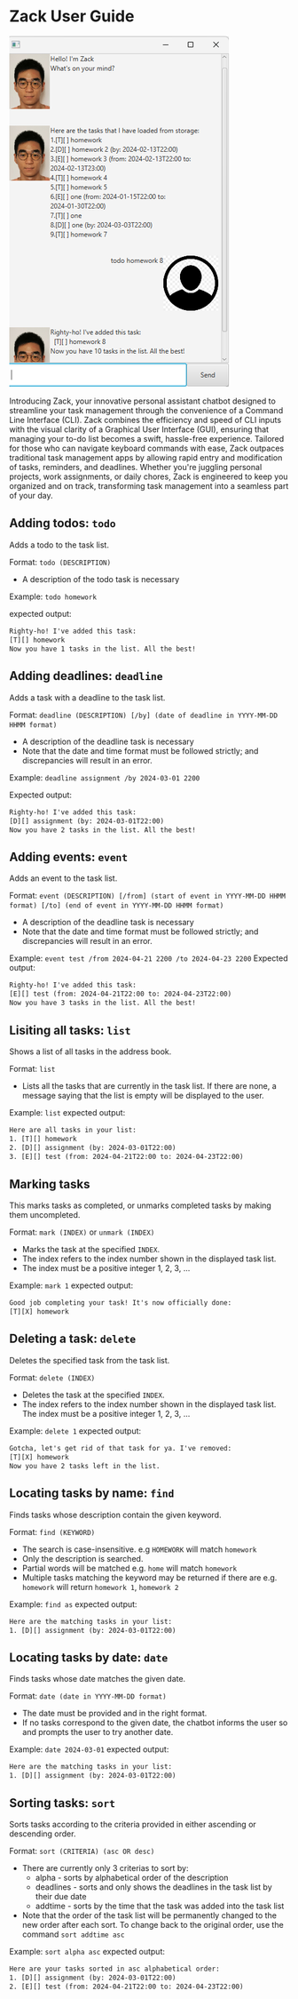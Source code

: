 # Zack User Guide

![Screenshot of a use case of the Zack chatbot showcasing its full GUI window](docs/Ui.png)

Introducing Zack, your innovative personal assistant chatbot designed 
to streamline your task management through the convenience of a Command 
Line Interface (CLI). Zack combines the efficiency and speed of CLI 
inputs with the visual clarity of a Graphical User Interface (GUI), 
ensuring that managing your to-do list becomes a swift, hassle-free 
experience. Tailored for those who can navigate keyboard commands 
with ease, Zack outpaces traditional task management apps by allowing 
rapid entry and modification of tasks, reminders, and deadlines. 
Whether you're juggling personal projects, work assignments, or daily 
chores, Zack is engineered to keep you organized and on track, 
transforming task management into a seamless part of your day.

## Adding todos: `todo`
Adds a todo to the task list. 

Format: `todo (DESCRIPTION)`
-  A description of the todo task is necessary

Example: `todo homework`

expected output:

```
Righty-ho! I've added this task:
[T][] homework
Now you have 1 tasks in the list. All the best!
```


## Adding deadlines: `deadline`

Adds a task with a deadline to the task list.

Format: `deadline (DESCRIPTION) [/by] (date of deadline in YYYY-MM-DD HHMM format)`
-  A description of the deadline task is necessary
- Note that the date and time format must be followed strictly; and discrepancies 
will result in an error.


Example: `deadline assignment /by 2024-03-01 2200`

Expected output:
```
Righty-ho! I've added this task:
[D][] assignment (by: 2024-03-01T22:00)
Now you have 2 tasks in the list. All the best!
```


## Adding events: `event`
Adds an event to the task list.

Format: `event (DESCRIPTION) [/from] (start of event in YYYY-MM-DD HHMM format) [/to] (end of event in YYYY-MM-DD HHMM format)`
-  A description of the deadline task is necessary
- Note that the date and time format must be followed strictly; and discrepancies
  will result in an error.

Example: `event test /from 2024-04-21 2200 /to 2024-04-23 2200`
Expected output:
```
Righty-ho! I've added this task:
[E][] test (from: 2024-04-21T22:00 to: 2024-04-23T22:00)
Now you have 3 tasks in the list. All the best!
```


## Lisiting all tasks: `list`
Shows a list of all tasks in the address book.

Format: `list`
-  Lists all the tasks that are currently in the task list. If there are none,
a message saying that the list is empty will be displayed to the user.

Example: `list`
expected output:
```
Here are all tasks in your list:
1. [T][] homework
2. [D][] assignment (by: 2024-03-01T22:00)
3. [E][] test (from: 2024-04-21T22:00 to: 2024-04-23T22:00)
```


## Marking tasks
This marks tasks as completed, or unmarks completed tasks by making them uncompleted.

Format: `mark (INDEX)` or `unmark (INDEX)`
- Marks the task at the specified `INDEX`. 
- The index refers to the index number shown in the displayed task list. 
- The index must be a positive integer 1, 2, 3, ...

Example: `mark 1`
expected output:
```
Good job completing your task! It's now officially done:
[T][X] homework
```


## Deleting a task: `delete`
Deletes the specified task from the task list.

Format: `delete (INDEX)`
- Deletes the task at the specified `INDEX`. 
- The index refers to the index number shown in the displayed task list. The index must be a positive integer 1, 2, 3, ...

Example: `delete 1`
expected output:
```
Gotcha, let's get rid of that task for ya. I've removed:
[T][X] homework
Now you have 2 tasks left in the list.
```


## Locating tasks by name: `find`
Finds tasks whose description contain the given keyword.

Format: `find (KEYWORD)`
- The search is case-insensitive. e.g `HOMEWORK` will match `homework`
- Only the description is searched.
- Partial words will be matched e.g. `home` will match `homework`
- Multiple tasks matching the keyword may be returned if there are
e.g. `homework` will return `homework 1`, `homework 2`

Example: `find as`
expected output:
```
Here are the matching tasks in your list:
1. [D][] assignment (by: 2024-03-01T22:00)
```


## Locating tasks by date: `date`
Finds tasks whose date matches the given date.

Format: `date (date in YYYY-MM-DD format)`
- The date must be provided and in the right format.
- If no tasks correspond to the given date, the chatbot informs the user
so and prompts the user to try another date.

Example: `date 2024-03-01`
expected output:
```
Here are the matching tasks in your list:
1. [D][] assignment (by: 2024-03-01T22:00)
```


## Sorting tasks: `sort`
Sorts tasks according to the criteria provided in either ascending or 
descending order.

Format: `sort (CRITERIA) (asc OR desc)`
- There are currently only 3 criterias to sort by:
  - alpha - sorts by alphabetical order of the description
  - deadlines - sorts and only shows the deadlines in the task list by their due date
  - addtime - sorts by the time that the task was added into the task list
- Note that the order of the task list will be permanently changed to the 
new order after each sort. To change back to the original order, use the command
`sort addtime asc`

Example: `sort alpha asc`
expected output:
```
Here are your tasks sorted in asc alphabetical order:
1. [D][] assignment (by: 2024-03-01T22:00)
2. [E][] test (from: 2024-04-21T22:00 to: 2024-04-23T22:00)
```